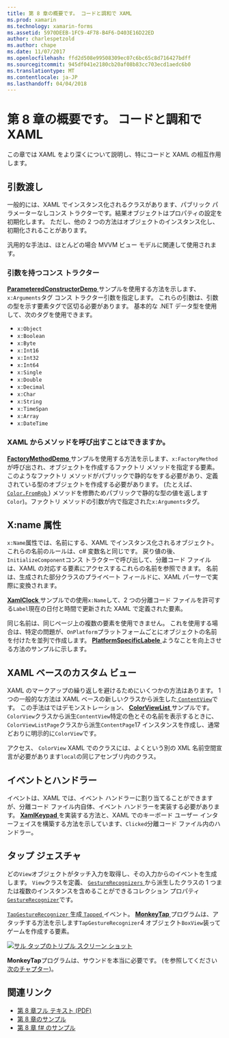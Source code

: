 ```yaml
---
title: 第 8 章の概要です。 コードと調和で XAML
ms.prod: xamarin
ms.technology: xamarin-forms
ms.assetid: 5970DEEB-1FC9-4F78-B4F6-D403E16D22ED
author: charlespetzold
ms.author: chape
ms.date: 11/07/2017
ms.openlocfilehash: ffd2d508e99508309ec07c6bc65c8d716427bdff
ms.sourcegitcommit: 945df041e2180cb20af08b83cc703ecd1aedc6b0
ms.translationtype: MT
ms.contentlocale: ja-JP
ms.lasthandoff: 04/04/2018
---
```

# <a name="summary-of-chapter-8-code-and-xaml-in-harmony"></a>第 8 章の概要です。 コードと調和で XAML

この章では XAML をより深くについて説明し、特にコードと XAML の相互作用します。

## <a name="passing-arguments"></a>引数渡し

一般的には、XAML でインスタンス化されるクラスがあります、パブリック パラメーターなしコンス トラクターです。結果オブジェクトはプロパティの設定を初期化します。 ただし、他の 2 つの方法はオブジェクトのインスタンス化し、初期化されることがあります。

汎用的な手法は、ほとんどの場合 MVVM ビュー モデルに関連して使用されます。

### <a name="constructors-with-arguments"></a>引数を持つコンス トラクター

[ **ParameteredConstructorDemo** ](https://github.com/xamarin/xamarin-forms-book-samples/tree/master/Chapter08/ParameteredConstructorDemo)サンプルを使用する方法を示します、`x:Arguments`タグ コンス トラクター引数を指定します。 これらの引数は、引数の型を示す要素タグで区切る必要があります。 基本的な .NET データ型を使用して、次のタグを使用できます。

- `x:Object`
- `x:Boolean`
- `x:Byte`
- `x:Int16`
- `x:Int32`
- `x:Int64`
- `x:Single`
- `x:Double`
- `x:Decimal`
- `x:Char`
- `x:String`
- `x:TimeSpan`
- `x:Array`
- `x:DateTime`

### <a name="can-i-call-methods-from-xaml"></a>XAML からメソッドを呼び出すことはできますか。

[ **FactoryMethodDemo** ](https://github.com/xamarin/xamarin-forms-book-samples/tree/master/Chapter08/FactoryMethodDemo)サンプルを使用する方法を示します、`x:FactoryMethod`が呼び出され、オブジェクトを作成するファクトリ メソッドを指定する要素。 このようなファクトリ メソッドがパブリックで静的なをする必要があり、定義されている型のオブジェクトを作成する必要があります。 (たとえば、 [ `Color.FromRgb` ](https://developer.xamarin.com/api/member/Xamarin.Forms.Color.FromRgb/p/System.Double/System.Double/System.Double/)) メソッドを修飾ためパブリックで静的な型の値を返します`Color`)。ファクトリ メソッドの引数が内で指定された`x:Arguments`タグ。

## <a name="the-xname-attribute"></a>X:name 属性

`x:Name`属性では、名前にする、XAML でインスタンス化されるオブジェクト。 これらの名前のルールは、c# 変数名と同じです。 戻り値の後、`InitializeComponent`コンス トラクターで呼び出して、分離コード ファイルは、XAML の対応する要素にアクセスするこれらの名前を参照できます。 名前は、生成された部分クラスのプライベート フィールドに、XAML パーサーで実際に変換されます。

[ **XamlClock** ](https://github.com/xamarin/xamarin-forms-book-samples/tree/master/Chapter08/XamlClock)サンプルでの使用`x:Name`して、2 つの分離コード ファイルを許可する`Label`現在の日付と時間で更新された XAML で定義された要素。

同じ名前は、同じページ上の複数の要素を使用できません。 これを使用する場合は、特定の問題が、`OnPlatform`プラットフォームごとにオブジェクトの名前を付けたを並列で作成します。 [ **PlatformSpecificLabele** ](https://github.com/xamarin/xamarin-forms-book-samples/tree/master/Chapter08/PlatformSpecificLabels)ようなことを向上させる方法のサンプルに示します。

## <a name="custom-xaml-based-views"></a>XAML ベースのカスタム ビュー

XAML のマークアップの繰り返しを避けるためにいくつかの方法はあります。 1 つの一般的な方法は XAML ベースの新しいクラスから派生した[ `ContentView`](https://developer.xamarin.com/api/type/Xamarin.Forms.ContentView/)です。 この手法はではデモンストレーション、 [ **ColorViewList** ](https://github.com/xamarin/xamarin-forms-book-samples/tree/master/Chapter08/ColorViewList)サンプルです。 `ColorView`クラスから派生`ContentView`特定の色とその名前を表示するときに、`ColorViewListPage`クラスから派生`ContentPage`17 インスタンスを作成し、通常どおりに明示的に`ColorView`です。

アクセス、 `ColorView` XAML でのクラスには、よくという別の XML 名前空間宣言が必要があります`local`の同じアセンブリ内のクラス。

## <a name="events-and-handlers"></a>イベントとハンドラー

イベントは、XAML では、イベント ハンドラーに割り当てることができますが、分離コード ファイル内自体、イベント ハンドラーを実装する必要があります。 [ **XamlKeypad** ](https://github.com/xamarin/xamarin-forms-book-samples/tree/master/Chapter08/XamlKeypad)を実装する方法と、XAML でのキーボード ユーザー インターフェイスを構築する方法を示しています、`Clicked`分離コード ファイル内のハンドラー。

## <a name="tap-gestures"></a>タップ ジェスチャ

どの`View`オブジェクトがタッチ入力を取得し、その入力からのイベントを生成します。 `View`クラスを定義、 [ `GestureRecognizers` ](https://developer.xamarin.com/api/property/Xamarin.Forms.View.GestureRecognizers/)から派生したクラスの 1 つまたは複数のインスタンスを含めることができるコレクション プロパティ[ `GestureRecognizer`](https://developer.xamarin.com/api/type/Xamarin.Forms.GestureRecognizer/)です。

[ `TapGestureRecognizer` ](https://developer.xamarin.com/api/type/Xamarin.Forms.TapGestureRecognizer/)生成[ `Tapped` ](https://developer.xamarin.com/api/event/Xamarin.Forms.TapGestureRecognizer.Tapped/)イベント。 [ **MonkeyTap** ](https://github.com/xamarin/xamarin-forms-book-samples/tree/master/Chapter08/MonkeyTap)プログラムは、アタッチする方法を示します`TapGestureRecognizer`4 オブジェクト`BoxView`装ってゲームを作成する要素。

[![サル タップのトリプル スクリーン ショット](images/ch08fg07-small.png "模倣ゲーム")](images/ch08fg07-large.png#lightbox "模倣ゲーム")

**MonkeyTap**プログラムは、サウンドを本当に必要です。 (を参照してください[次のチャプター](chapter09.md))。



## <a name="related-links"></a>関連リンク

- [第 8 章フル テキスト (PDF)](https://download.xamarin.com/developer/xamarin-forms-book/XamarinFormsBook-Ch08-Apr2016.pdf)
- [第 8 章のサンプル](https://github.com/xamarin/xamarin-forms-book-samples/tree/master/Chapter08)
- [第 8 章 f# のサンプル](https://github.com/xamarin/xamarin-forms-book-samples/tree/master/Chapter08/FS/XamlKeypad)
